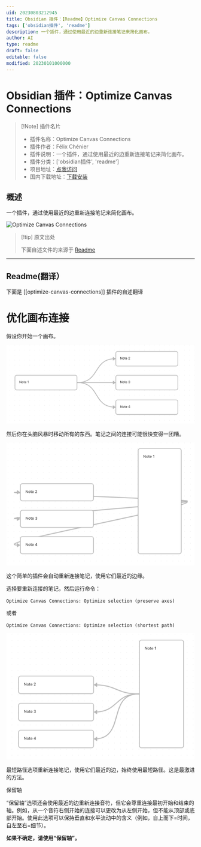 ```yaml
---
uid: 20230803212945
title: Obsidian 插件：【Readme】Optimize Canvas Connections
tags: ['obsidian插件', 'readme']
description: 一个插件，通过使用最近的边重新连接笔记来简化画布。
author: AI
type: readme
draft: false
editable: false
modified: 20230101000000
---
```


# Obsidian 插件：Optimize Canvas Connections

> [!Note] 插件名片
> - 插件名称：Optimize Canvas Connections
> - 插件作者：Félix Chénier
> - 插件说明：一个插件，通过使用最近的边重新连接笔记来简化画布。
> - 插件分类：['obsidian插件', 'readme']
> - 项目地址：[点我访问](https://github.com/felixchenier/obsidian-optimize-canvas-connections)
> - 国内下载地址：[下载安装](https://pkmer.cn/products/plugin/pluginMarket/?optimize-canvas-connections)

## 概述

一个插件，通过使用最近的边重新连接笔记来简化画布。

![Optimize Canvas Connections](https://cdn.pkmer.cn/covers/optimize-canvas-connections.png!pkmer)

> [!tip] 原文出处
> 
>下面自述文件的来源于 [Readme](https://ghproxy.net/https://raw.githubusercontent.com/felixchenier/obsidian-optimize-canvas-connections/master/README.md)
> 

---

## Readme(翻译）

下面是 [[optimize-canvas-connections]] 插件的自述翻译



# 优化画布连接

假设你开始一个画布。

![图1](https://github.com/felixchenier/obsidian-optimize-canvas-connections/raw/master/images/fig1.png)

然后你在头脑风暴时移动所有的东西。笔记之间的连接可能很快变得一团糟。

![图2](https://github.com/felixchenier/obsidian-optimize-canvas-connections/raw/master/images/fig2.png)

这个简单的插件会自动重新连接笔记，使用它们最近的边缘。

选择要重新连接的笔记，然后运行命令：

`Optimize Canvas Connections: Optimize selection (preserve axes)`

或者

`Optimize Canvas Connections: Optimize selection (shortest path)`

![图3](https://github.com/felixchenier/obsidian-optimize-canvas-connections/raw/master/images/fig3.png)

最短路径选项重新连接笔记，使用它们最近的边，始终使用最短路径。这是最激进的方法。

保留轴

“保留轴”选项还会使用最近的边重新连接音符，但它会尊重连接最初开始和结束的轴。例如，从一个音符右侧开始的连接可以更改为从左侧开始，但不能从顶部或底部开始。使用此选项可以保持垂直和水平流动中的含义（例如，自上而下=时间，自左至右=细节）。

**如果不确定，请使用“保留轴”。**



